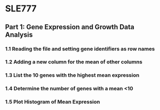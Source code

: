 # SLE777
## Part 1: Gene Expression and Growth Data Analysis

### 1.1 Reading the file and setting gene identifiers as row names


### 1.2 Adding a new column for the mean of other columns


### 1.3 List the 10 genes with the highest mean expression


### 1.4 Determine the number of genes with a mean <10


### 1.5  Plot Histogram of Mean Expression

